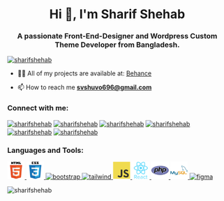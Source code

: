 

<h1 align="center">Hi 👋, I'm Sharif Shehab</h1>
<h3 align="center">A passionate Front-End-Designer and Wordpress Custom Theme Developer from Bangladesh.</h3>

<p align="left"> <a href="https://twitter.com/" target="_blank"><img src="https://img.shields.io/twitter/follow/shehab?logo=twitter&style=for-the-badge" alt="sharifshehab" /></a> </p>

- 👨‍💻 All of my projects are available at:  <a href="https://www.behance.net/onwebdesk" target="_blank">Behance</a>

- 📫 How to reach me **svshuvo696@gmail.com**

<h3 align="left">Connect with me:</h3>
<p align="left">

    
<a href="https://app.netlify.com/teams/sharifshehab/sites" target="_blank"><img align="center" src="https://static-00.iconduck.com/assets.00/netlify-icon-2048x2048-xurlvzbi.png" alt="sharifshehab" height="30" width="30" /></a>
<a href="https://www.behance.net/onwebdesk" target="_blank"><img align="center" src="https://cdn.worldvectorlogo.com/logos/behance-1.svg" alt="sharifshehab" height="30" width="40" /></a>
<a href="https://dribbble.com/onewebdesk" target="_blank"><img align="center" src="https://www.svgrepo.com/show/25172/dribbble.svg" alt="sharifshehab" height="30" width="40" /></a>
<a href="https://www.linkedin.com/in/sharifshehab/" target="_blank"><img align="center" src="https://upload.wikimedia.org/wikipedia/commons/thumb/f/f8/LinkedIn_icon_circle.svg/2048px-LinkedIn_icon_circle.svg.png" alt="sharifshehab" height="30" width="30" /></a>
<a href="https://x.com/Shehab0026" target="_blank"><img align="center" src="https://cdn3.iconfinder.com/data/icons/basicolor-reading-writing/24/077_twitter-512.png" alt="sharifshehab" height="33" width="33" /></a>
<a href="https://www.pinterest.com/onlywebdesk/" target="_blank"><img align="center" src="https://static-00.iconduck.com/assets.00/pinterest-round-icon-2048x2048-xbx4nk1f.png" alt="sharifshehab" height="30" width="30" /></a>
</p>

<h3 align="left">Languages and Tools:</h3>
<p align="left"> 
    <a href="https://www.w3.org/html/" target="_blank"> <img src="https://raw.githubusercontent.com/devicons/devicon/master/icons/html5/html5-original-wordmark.svg" alt="html5" width="40" height="40"/> </a>
    <a href="https://www.w3schools.com/css/" target="_blank"> <img src="https://raw.githubusercontent.com/devicons/devicon/master/icons/css3/css3-original-wordmark.svg" alt="css3" width="40" height="40"/> </a>
    <a href="https://getbootstrap.com" target="_blank"> <img src="https://cdn.iconscout.com/icon/free/png-256/free-bootstrap-6-1175203.png?f=webp&w=256" alt="bootstrap" width="40" height="40"/> </a>
    <a href="https://tailwindcss.com/" target="_blank"> <img src="https://www.vectorlogo.zone/logos/tailwindcss/tailwindcss-icon.svg" alt="tailwind" width="40" height="40"/> </a> 
    <a href="https://developer.mozilla.org/en-US/docs/Web/JavaScript" target="_blank"> <img src="https://raw.githubusercontent.com/devicons/devicon/master/icons/javascript/javascript-original.svg" alt="javascript" width="40" height="40"/> </a>
    <a href="https://reactjs.org/" target="_blank"> <img src="https://raw.githubusercontent.com/devicons/devicon/master/icons/react/react-original-wordmark.svg" alt="react" width="40" height="40"/> </a> 
    <a href="https://www.php.net" target="_blank"> <img src="https://raw.githubusercontent.com/devicons/devicon/master/icons/php/php-original.svg" alt="php" width="40" height="40"/> </a>
    <a href="https://www.mysql.com/" target="_blank"> <img src="https://raw.githubusercontent.com/devicons/devicon/master/icons/mysql/mysql-original-wordmark.svg" alt="mysql" width="40" height="40"/> </a>
    <a href="https://www.figma.com/" target="_blank"> <img src="https://www.vectorlogo.zone/logos/figma/figma-icon.svg" alt="figma" width="40" height="40"/> </a>
</p>
<p><img align="left" src="https://github-readme-stats.vercel.app/api/top-langs?username=nahian91&show_icons=true&locale=en&layout=compact" alt="sharifshehab" /></p>


